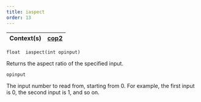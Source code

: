 ```yaml
---
title: iaspect
order: 13
---
```

| Context(s) | [cop2](../contexts/cop2.html) |
| --- | --- |

`float  iaspect(int opinput)`

Returns the aspect ratio of the specified input.

`opinput`

The input number to read from, starting from 0. For example, the first input is 0, the second input is 1, and so on.
